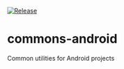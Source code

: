 [![Release](https://jitpack.io/v/hugonardo/commons-android.svg?style=flat-square)](https://jitpack.io/#hugonardo/commons-android)

# commons-android
Common utilities for Android projects
